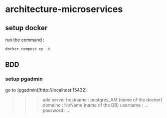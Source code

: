# architecture-microservices

## setup docker

run the command :
```sh
docker compose up -d
```

## BDD

### setup pgadmin

go to (pgadmin)[http://localhost:15432]

>>> add server
>>> hostname : postgres_AM (name of the docker)
>>> domaine : NoName (name of the DB)
>>> username : ...
>>> password : ...

